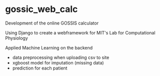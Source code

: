 # gossic_web_calc
Development of the online GOSSIS calculator

Using Django to create a webframework for MIT's Lab for Computational Physiology

Applied Machine Learning on the backend
- data preprocessing when uploading csv to site
- xgboost model for imputation (missing data)
- prediction for each patient
